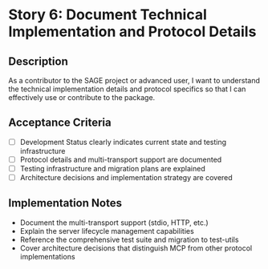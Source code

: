 # Story 6: Document Technical Implementation and Protocol Details

## Description

As a contributor to the SAGE project or advanced user, I want to understand the technical implementation details and protocol specifics so that I can effectively use or contribute to the package.

## Acceptance Criteria

- [ ] Development Status clearly indicates current state and testing infrastructure
- [ ] Protocol details and multi-transport support are documented
- [ ] Testing infrastructure and migration plans are explained
- [ ] Architecture decisions and implementation strategy are covered

## Implementation Notes

- Document the multi-transport support (stdio, HTTP, etc.)
- Explain the server lifecycle management capabilities
- Reference the comprehensive test suite and migration to test-utils
- Cover architecture decisions that distinguish MCP from other protocol implementations